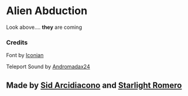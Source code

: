 Alien Abduction
=================

Look above.... **they** are coming

### Credits

Font by [Iconian](http://www.iconian.com)

Teleport Sound by [Andromadax24](https://freesound.org/people/Andromadax24/sounds/178346/)

Made by [Sid Arcidiacono](https://glitch.com/) and [Starlight Romero]('https://github.com/starlightromero')
-------------------
